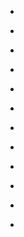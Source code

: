 
- [](/2017/06/874035604513726464/)

- [](/2017/06/874030337487028224/)

- [](/2017/06/874021004216901632/)

- [](/2017/06/874019565742694400/)

- [](/2017/06/874016495063318528/)

- [](/2016/06/742416661337116672/)

- [](/2016/06/742416184222482434/)

- [](/2016/06/742409128778174464/)

- [](/2016/06/742408775370309632/)

- [](/2016/06/742407302599180288/)

- [](/2016/06/742405987370307584/)

- [](/2016/06/742399961581522944/)
